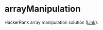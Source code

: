 # arrayManipulation 

HackerRank array manipulation solution ([Link](https://www.hackerrank.com/challenges/crush/problem)).
